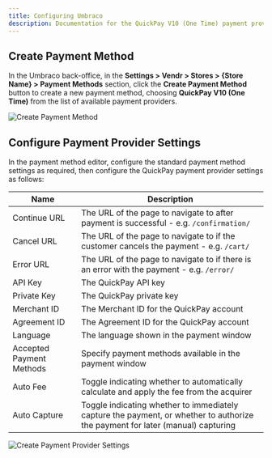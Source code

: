 ```yaml
---
title: Configuring Umbraco
description: Documentation for the QuickPay V10 (One Time) payment provider for Vendr, the eCommerce solution for Umbraco v8+
---
```


## Create Payment Method

In the Umbraco back-office, in the **Settings > Vendr > Stores > {Store Name} > Payment Methods** section, click the **Create Payment Method** button to create a new payment method, choosing **QuickPay V10 (One Time)** from the list of available payment providers.

![Create Payment Method](~/assets/images/screenshots/quickpay/umbraco_create_payment_method.png)

## Configure Payment Provider Settings

In the payment method editor, configure the standard payment method settings as required, then configure the QuickPay payment provider settings as follows:

| Name | Description |
| ---- | ----------- |
| Continue URL | The URL of the page to navigate to after payment is successful - e.g. `/confirmation/` |
| Cancel URL | The URL of the page to navigate to if the customer cancels the payment - e.g. `/cart/` |
| Error URL | The URL of the page to navigate to if there is an error with the payment - e.g. `/error/` |
| API Key | The QuickPay API key |
| Private Key | The QuickPay private key |
| Merchant ID | The Merchant ID for the QuickPay account |
| Agreement ID | The Agreement ID for the QuickPay account |
| Language | The language shown in the payment window |
| Accepted Payment Methods | Specify payment methods available in the payment window |
| Auto Fee |Toggle indicating whether to automatically calculate and apply the fee from the acquirer |
| Auto Capture | Toggle indicating whether to immediately capture the payment, or whether to authorize the payment for later (manual) capturing |

![Create Payment Provider Settings](~/assets/images/screenshots/quickpay/umbraco_configure_quickpay_settings.png)
